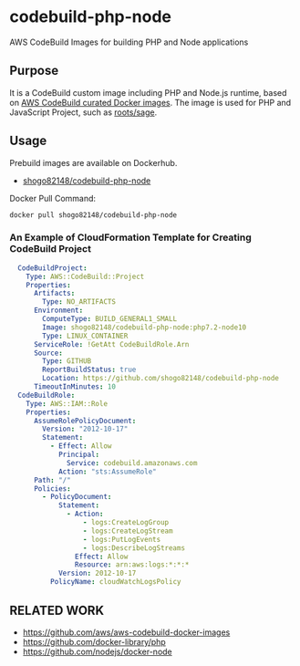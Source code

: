 # codebuild-php-node
AWS CodeBuild Images for building PHP and Node applications

## Purpose

It is a CodeBuild custom image including PHP and Node.js runtime, based on [AWS CodeBuild curated Docker images](https://github.com/aws/aws-codebuild-docker-images).
The image is used for PHP and JavaScript Project, such as [roots/sage](https://github.com/roots/sage).

## Usage

Prebuild images are available on Dockerhub.

- [shogo82148/codebuild-php-node](https://hub.docker.com/r/shogo82148/codebuild-php-node)

Docker Pull Command:

```
docker pull shogo82148/codebuild-php-node
```

### An Example of CloudFormation Template for Creating CodeBuild Project

```yaml
  CodeBuildProject:
    Type: AWS::CodeBuild::Project
    Properties:
      Artifacts:
        Type: NO_ARTIFACTS
      Environment:
        ComputeType: BUILD_GENERAL1_SMALL
        Image: shogo82148/codebuild-php-node:php7.2-node10
        Type: LINUX_CONTAINER
      ServiceRole: !GetAtt CodeBuildRole.Arn
      Source:
        Type: GITHUB
        ReportBuildStatus: true
        Location: https://github.com/shogo82148/codebuild-php-node
      TimeoutInMinutes: 10
  CodeBuildRole:
    Type: AWS::IAM::Role
    Properties:
      AssumeRolePolicyDocument:
        Version: "2012-10-17"
        Statement:
          - Effect: Allow
            Principal:
              Service: codebuild.amazonaws.com
            Action: "sts:AssumeRole"
      Path: "/"
      Policies:
        - PolicyDocument:
            Statement:
              - Action:
                  - logs:CreateLogGroup
                  - logs:CreateLogStream
                  - logs:PutLogEvents
                  - logs:DescribeLogStreams
                Effect: Allow
                Resource: arn:aws:logs:*:*:*
            Version: 2012-10-17
          PolicyName: cloudWatchLogsPolicy
```

## RELATED WORK

- https://github.com/aws/aws-codebuild-docker-images
- https://github.com/docker-library/php
- https://github.com/nodejs/docker-node
